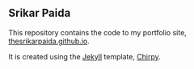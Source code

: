 ## Srikar Paida

This repository contains the code to my portfolio site, [thesrikarpaida.github.io](https://thesrikarpaida.github.io).

It is created using the [Jekyll](https://jekyllrb.com/) template, [Chirpy](https://chirpy.cotes.page).
